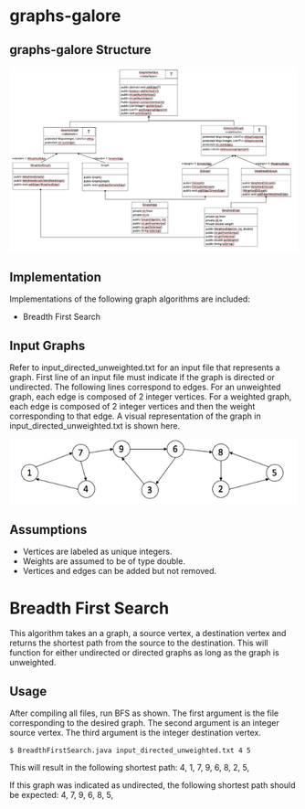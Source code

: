 
# graphs-galore

## graphs-galore Structure

![graphsUML](graphsUML.png)

## Implementation

Implementations of the following graph algorithms are included:

- Breadth First Search

## Input Graphs

Refer to input_directed_unweighted.txt for an input file that represents a graph. First line of an input file must indicate if the graph is directed or undirected. The following lines correspond to edges. For an unweighted graph, each edge is composed of 2 integer vertices. For a weighted graph, each edge is composed of 2 integer vertices and then the weight corresponding to that edge. A visual representation of the graph in input_directed_unweighted.txt is shown here.

![nput_directed_unweighted](input_directed_unweighted.png)

## Assumptions

- Vertices are labeled as unique integers.
- Weights are assumed to be of type double.
- Vertices and edges can be added but not removed.

# Breadth First Search

This algorithm takes an a graph, a source vertex, a destination vertex and returns the shortest path from the source to the destination. This will function for either undirected or directed graphs as long as the graph is unweighted.

## Usage

After compiling all files, run BFS as shown. The first argument is the file corresponding to the desired graph. The second argument is an integer source vertex. The third argument is the integer destination vertex.
```
$ BreadthFirstSearch.java input_directed_unweighted.txt 4 5
```

This will result in the following shortest path:
4, 1, 7, 9, 6, 8, 2, 5,

If this graph was indicated as undirected, the following shortest path should be expected:
4, 7, 9, 6, 8, 5, 
